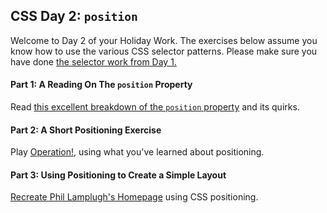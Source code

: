 ## CSS Day 2: `position`

Welcome to Day 2 of your Holiday Work. The exercises below assume you know how to use the various CSS selector patterns. Please make sure you have done [the selector work from Day 1.](../../d01/student/README.md)

#### Part 1: A Reading On The `position` Property

Read [this excellent breakdown of the `position` property](http://designshack.net/articles/css/the-lowdown-on-absolute-vs-relative-positioning/) and its quirks.

#### Part 2: A Short Positioning Exercise

Play [Operation!](operation), using what you've learned about positioning.

#### Part 3: Using Positioning to Create a Simple Layout

[Recreate Phil Lamplugh's Homepage](hello_philco) using CSS positioning.




